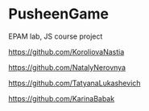 # PusheenGame
EPAM lab, JS course project

https://github.com/KoroliovaNastia

https://github.com/NatalyNerovnya

https://github.com/TatyanaLukashevich

https://github.com/KarinaBabak


